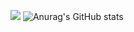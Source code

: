 <a href="https://rustic-nurse-3ef.notion.site/6fc2df1ae4f74009a0ab627538c8c5c7" target="_blank"><img src="https://img.shields.io/badge/Portfolio-5D5D5D?style=flat&logo=Notion&logoColor=FFFFFF"/></a>
![Anurag's GitHub stats](https://github-readme-stats.vercel.app/api?username=kssgit&show_icons=true&theme=radical)

<!--
**kssgit/kssgit** is a ✨ _special_ ✨ repository because its `README.md` (this file) appears on your GitHub profile.

Here are some ideas to get you started:

- 🔭 I’m currently working on ...
- 🌱 I’m currently learning ...
- 👯 I’m looking to collaborate on ...
- 🤔 I’m looking for help with ...
- 💬 Ask me about ...
- 📫 How to reach me: ...
- 😄 Pronouns: ...
- ⚡ Fun fact: ...
-->
